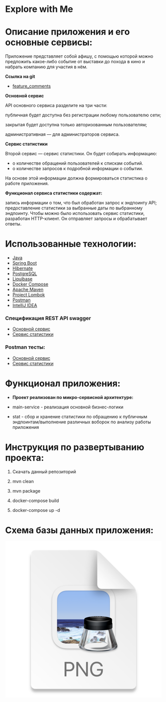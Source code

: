 # Explore with Me
# Описание приложения и его основные сервисы:
Приложение представляет собой афишу, с помощью которой можно предложить какое-либо событие от выставки до похода
в кино и набрать компанию для участия в нём.

**Ссылка на git**
+ [feature_comments](https://github.com/IvanMikhailovOfficial/java-explore-with-me/tree/feature_comments)

**Основной сервис**

API основного сервиса разделите на три части:

публичная будет доступна без регистрации любому пользователю сети;

закрытая будет доступна только авторизованным пользователям;

административная — для администраторов сервиса.

**Сервис статистики**

Второй сервис — сервис статистики. Он будет собирать информацию:
- о количестве обращений пользователей к спискам событий.
- о количестве запросов к подробной информации о событии.

На основе этой информации должна формироваться статистика о работе приложения.

**Функционал сервиса статистики содержат:**

запись информации о том, что был обработан запрос к эндпоинту API;
предоставление статистики за выбранные даты по выбранному эндпоинту. 
Чтобы можно было использовать сервис статистики, разработан HTTP-клиент.
Он отправляет запросы и обрабатывает ответы.

# Использованные технологии:
+ [Java](https://www.java.com/)
+ [Spring Boot](https://spring.io/projects/spring-boot)
+ [Hibernate](https://hibernate.org)
+ [PostgreSQL](https://www.postgresql.org)
+ [Liquibase](https://www.liquibase.org)
+ [Docker Compose](https://www.docker.com)
+ [Apache Maven](https://maven.apache.org)
+ [Project Lombok](https://projectlombok.org)
+ [Postman](https://www.postman.com)
+ [IntelliJ IDEA](https://www.jetbrains.com/ru-ru/idea/)

### Спецификация REST API swagger

- [Основной сервис](https://raw.githubusercontent.com/yandex-praktikum/java-explore-with-me/main/ewm-main-service-spec.json)
- [Сервис статистики](https://raw.githubusercontent.com/yandex-praktikum/java-explore-with-me/main/ewm-stats-service-spec.json)

### Postman тесты:

- [Основной сервис](https://github.com/yandex-praktikum/java-explore-with-me/blob/main_svc/postman/ewm-main-service.json)
- [Сервис статистики](https://github.com/yandex-praktikum/java-explore-with-me/blob/stat_svc/postman/ewm-stat-service.json)

# Функционал приложения:
- **Проект реализован по микро-сервисной архитектуре:**

- main-service - реализация основной бизнес-логики

- stat - сбор и хранение статистики по обращению к публичным эндпоинтам/выполнение различных воборок по анализу работы приложения

# Инструкция по развертыванию проекта:
1. Скачать данный репозиторий

2. mvn clean

3. mvn package

4. docker-compose build

5. docker-compose up -d

# Схема базы данных приложения:
![img.png](img.png)